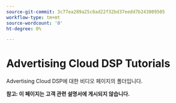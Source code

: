 ```yaml
---
source-git-commit: 3c77ea289a25c8ad22f32bd37eedd7b243809505
workflow-type: tm+mt
source-wordcount: '0'
ht-degree: 0%

---
```

# Advertising Cloud DSP Tutorials

Advertising Cloud DSP에 대한 비디오 페이지의 폴더입니다.

**참고: 이 페이지는 고객 관련 설명서에 게시되지 않습니다.**
